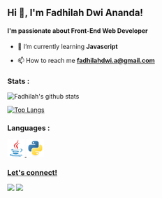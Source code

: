 <!--
**fadhildwia/fadhildwia** is a ✨ _special_ ✨ repository because its `README.md` (this file) appears on your GitHub profile.

Here are some ideas to get you started:

- 🔭 I’m currently working on ...
- 🌱 I’m currently learning Machine Learning
- 👯 I’m looking to collaborate on ...
- 🤔 I’m looking for help with ...
- 💬 Ask me about ...
- 📫 How to reach me: ...
- 😄 Pronouns: ...
- ⚡ Fun fact: ...
-->

<h2 align="left">Hi 👋, I'm Fadhilah Dwi Ananda!</h2>
<h4 align="left">I'm passionate about Front-End Web Developer</h4>

- 🌱 I’m currently learning **Javascript**

- 📫 How to reach me **fadhilahdwi.a@gmail.com**

<h3 align="left">Stats : </h3>

![Fadhilah's github stats](https://github-readme-stats.vercel.app/api?username=fadhildwia&show_icons=true&theme=vue-dark)

[![Top Langs](https://github-readme-stats.vercel.app/api/top-langs/?username=fadhildwia&theme=vue-dark&hide=css,html,php,jupyter%20notebook,javascript,hack,tsql&langs_count=8)](https://github.com/anuraghazra/github-readme-stats)

<h3 align="left">Languages : </h3>
<p align="left"> <a href="https://www.java.com" target="_blank"> <img src="https://github.com/devicons/devicon/blob/master/icons/java/java-original.svg" alt="java" width="40" width="40" height="40"/> </a> <a href="https://www.python.org" target="_blank"> <img src="https://github.com/devicons/devicon/blob/master/icons/python/python-original.svg" alt="python" width="40" height="40"/>  </p>


<h3 align="left">Let's connect! </h3>

[<img src="https://img.shields.io/badge/linkedin-%230077B5.svg?&style=for-the-badge&logo=linkedin&logoColor=white" />](https://www.linkedin.com/in/fadhilahdwiananda/) [<img src = "https://img.shields.io/badge/instagram-%23E4405F.svg?&style=for-the-badge&logo=instagram&logoColor=white">](https://www.instagram.com/fadhilahdwia/)

